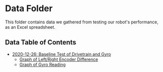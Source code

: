 # Data Folder

This folder contains data we gathered from testing our robot's performance, as an Excel spreadsheet.

## Data Table of Contents

- [2020-12-26: Baseline Test of Drivetrain and Gyro](2020-12-26-datalogLeftRight.xlsx)
  - [Graph of Left/Right Encoder Difference](../img/2020-12-26-datalogLeftRight-Encoder-Difference.png)
  - [Graph of Gyro Reading](../img/2020-12-26-datalogLeftRight-Gyro-Reading.png)
